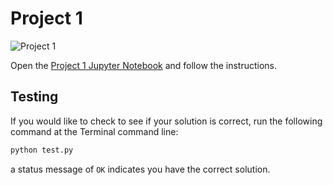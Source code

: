 # Project 1

![Project 1](https://github.com/PGE323M/project1-solution/workflows/.github/workflows/main.yml/badge.svg)


Open the [Project 1 Jupyter Notebook](project1.ipynb) and follow the instructions.

## Testing

If you would like to check to see if your solution is correct, run the following command at the Terminal command line:

```bash
python test.py
```

a status message of `OK` indicates you have the correct solution.
